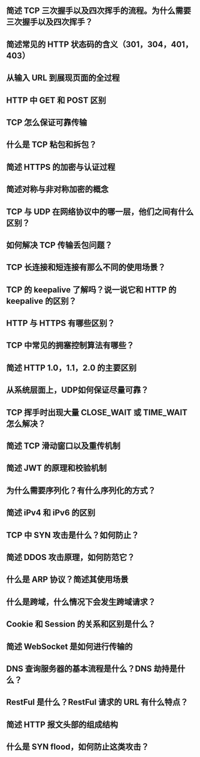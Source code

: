 ## 简述 TCP 三次握手以及四次挥手的流程。为什么需要三次握手以及四次挥手？
## 简述常见的 HTTP 状态码的含义（301，304，401，403）
## 从输入 URL 到展现页面的全过程
## HTTP 中 GET 和 POST 区别 
## TCP 怎么保证可靠传输
## 什么是 TCP 粘包和拆包？
## 简述 HTTPS 的加密与认证过程
## 简述对称与非对称加密的概念 
## TCP 与 UDP 在网络协议中的哪一层，他们之间有什么区别？
## 如何解决 TCP 传输丢包问题？
## TCP 长连接和短连接有那么不同的使用场景？
## TCP 的 keepalive 了解吗？说一说它和 HTTP 的 keepalive 的区别？
## HTTP 与 HTTPS 有哪些区别？
## TCP 中常见的拥塞控制算法有哪些？
## 简述 HTTP 1.0，1.1，2.0 的主要区别 
## 从系统层面上，UDP如何保证尽量可靠？
## TCP 挥手时出现大量 CLOSE_WAIT 或 TIME_WAIT 怎么解决？
## 简述 TCP 滑动窗口以及重传机制 
## 简述 JWT 的原理和校验机制
## 为什么需要序列化？有什么序列化的方式？
## 简述 iPv4 和 iPv6 的区别
## TCP 中 SYN 攻击是什么？如何防止？
## 简述 DDOS 攻击原理，如何防范它？
## 什么是 ARP 协议？简述其使用场景
## 什么是跨域，什么情况下会发生跨域请求？
## Cookie 和 Session 的关系和区别是什么？
## 简述 WebSocket 是如何进行传输的
## DNS 查询服务器的基本流程是什么？DNS 劫持是什么？
## RestFul 是什么？RestFul 请求的 URL 有什么特点？
## 简述 HTTP 报文头部的组成结构
## 什么是 SYN flood，如何防止这类攻击？
